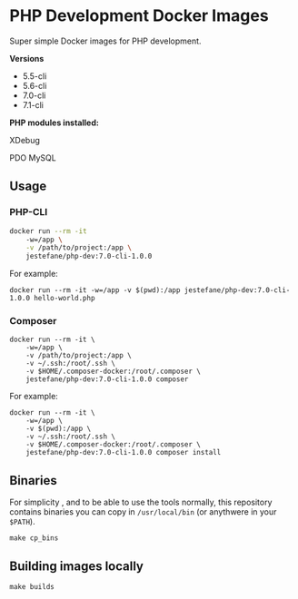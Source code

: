 # PHP Development Docker Images

Super simple Docker images for PHP development.

**Versions**

- 5.5-cli
- 5.6-cli
- 7.0-cli
- 7.1-cli

**PHP modules installed:**

XDebug

PDO MySQL

## Usage

### PHP-CLI

```bash
docker run --rm -it
    -w=/app \
    -v /path/to/project:/app \
    jestefane/php-dev:7.0-cli-1.0.0
```

For example:

```shell
docker run --rm -it -w=/app -v $(pwd):/app jestefane/php-dev:7.0-cli-1.0.0 hello-world.php
```

### Composer

```shell
docker run --rm -it \
    -w=/app \
    -v /path/to/project:/app \
    -v ~/.ssh:/root/.ssh \
    -v $HOME/.composer-docker:/root/.composer \
    jestefane/php-dev:7.0-cli-1.0.0 composer
```

For example:

```shell
docker run --rm -it \
    -w=/app \
    -v $(pwd):/app \
    -v ~/.ssh:/root/.ssh \
    -v $HOME/.composer-docker:/root/.composer \
    jestefane/php-dev:7.0-cli-1.0.0 composer install
```

## Binaries

For simplicity , and to be able to use the tools normally, this repository contains binaries you can copy in `/usr/local/bin` (or anythwere in your `$PATH`).

```shell
make cp_bins
```

## Building images locally

```shell
make builds
```